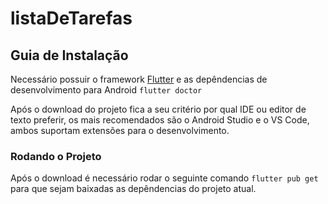 # listaDeTarefas

## Guia de Instalação

Necessário possuir o framework [Flutter](https://flutter.dev/docs/get-started/install) e as depêndencias de desenvolvimento para Android `flutter doctor`

Após o download do projeto fica a seu critério por qual IDE ou editor de texto preferir, os mais recomendados
são o Android Studio e o VS Code, ambos suportam extensões para o desenvolvimento.

### Rodando o Projeto
Após o download é necessário rodar o seguinte comando 
`flutter pub get` para que sejam baixadas as depêndencias do projeto atual.
